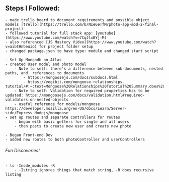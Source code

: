 ## Steps I Followed:
	- made trello board to document requirements and possible object models [trello](https://trello.com/b/NIe6eTfM/photo-app-mod-2-final-project)
	- followed tutorial for full stack app: [youtube](https://www.youtube.com/watch?v=7CqJlxBYj-M)
	- also referenced [JS Mastery Video](https://www.youtube.com/watch?v=aibtHnbeuio) for project folder setup
	- changed package.json to have type: module and changed start script

	- Set Up Mongodb on Atlas
	- created User model and photo model
		- Note to self: there's a difference between sub-documents, nested paths, and  references to documents
			- https://mongoosejs.com/docs/subdocs.html
			- https://vegibit.com/mongoose-relationships-tutorial/#:~:text=Mongoose%20Relationships%20Tutorial%20Summary,does%20with%20a%20relational%20database.
		- Note to self: Validation for required properties has to be updated: https://mongoosejs.com/docs/validation.html#required-validators-on-nested-objects
		- useful reference for models/mongoose https://developer.mozilla.org/en-US/docs/Learn/Server-side/Express_Nodejs/mongoose
	- set up routes and separate controllers for routes
		- began with basic getters for single and all users
		- then posts to create new user and create new photo

	- Began Front-end Dev
	- added new routes to both photoController and userControllers

###### Fun Discoveries!
	- ls -Inode_modules -R 
		- -Istring ignores things that match string, -R does recursive listing
